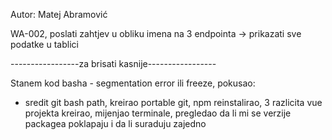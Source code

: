 Autor: Matej Abramović

WA-002, poslati zahtjev u obliku imena na 3 endpointa -> prikazati sve podatke u tablici


-----------------za brisati kasnije-----------------

Stanem kod basha - segmentation error ili freeze, pokusao:
- sredit git bash path, kreirao portable git, npm reinstalirao, 3 razlicita vue projekta kreirao, mijenjao terminale, pregledao da li mi se verzije packagea poklapaju i da li suraduju zajedno